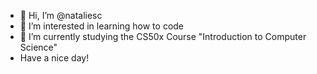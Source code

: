 - 👋 Hi, I’m @nataliesc
- 👀 I’m interested in learning how to code
- 🌱 I’m currently studying the CS50x Course "Introduction to Computer Science"
- Have a nice day!
<!---
nataliesc/nataliesc is a ✨ special ✨ repository because its `README.md` (this file) appears on your GitHub profile.
You can click the Preview link to take a look at your changes.
--->
